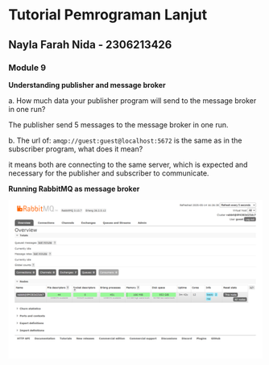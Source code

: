 # Tutorial Pemrograman Lanjut
## Nayla Farah Nida - 2306213426

### Module 9

**Understanding publisher and message broker**

a. How much data your publisher program will send to the message broker in one run?  

The publisher send 5 messages to the message broker in one run.

b. The url of: ```amqp://guest:guest@localhost:5672``` is the same as in the subscriber program, what does it mean? 

it means both are connecting to the same server, which is expected and necessary for the publisher and subscriber to communicate.

**Running RabbitMQ as message broker**

![Running RabbitMQ](image_1.png)
